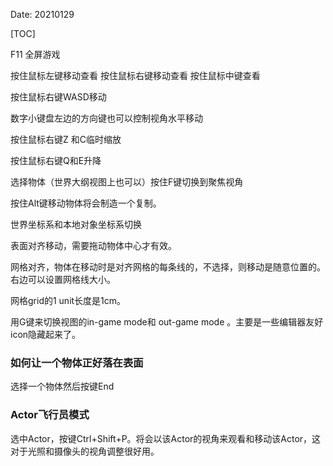 Date: 20210129

[TOC]

F11 全屏游戏

按住鼠标左键移动查看 按住鼠标右键移动查看 按住鼠标中键查看

按住鼠标右键WASD移动

数字小键盘左边的方向键也可以控制视角水平移动

按住鼠标右键Z 和C临时缩放

按住鼠标右键Q和E升降

选择物体（世界大纲视图上也可以）按住F键切换到聚焦视角

按住Alt键移动物体将会制造一个复制。

世界坐标系和本地对象坐标系切换

表面对齐移动，需要拖动物体中心才有效。

网格对齐，物体在移动时是对齐网格的每条线的，不选择，则移动是随意位置的。右边可以设置网格线大小。

网格grid的1 unit长度是1cm。

用G键来切换视图的in-game mode和 out-game mode 。主要是一些编辑器友好icon隐藏起来了。

### 如何让一个物体正好落在表面

选择一个物体然后按键End



### Actor飞行员模式

选中Actor，按键Ctrl+Shift+P。将会以该Actor的视角来观看和移动该Actor，这对于光照和摄像头的视角调整很好用。

